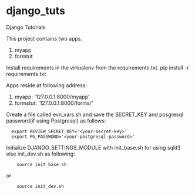 django_tuts
===========

Django Tutorials 

This project contains two apps.
  1. myapp
  2. formtut

Install requirements in the virtualenv from the requirements.txt.
      pip install -r requirements.txt

Apps reside at following address:
  1. myapp: '127.0.0.1:8000/myapp'
  2. formstut: '127.0.0.1:8000/forms/'
  
Create a file called evn\_vars.sh and save the SECRET\_KEY and posgresql password(if using Postgresql) as follows:

      export REVIEW_SECRET_KEY='<your-secret-key>'
      export PG_PASSWORD='<your-postgresql-password>'

Initialize DJANGO\_SETTINGS\_MODULE with init\_base.sh for using sqlit3 else init\_dev.sh as following:
        
        source init_base.sh
or 

        source init_dev.sh

